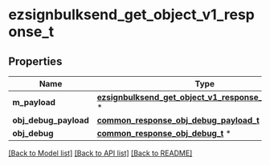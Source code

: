 # ezsignbulksend_get_object_v1_response_t

## Properties
Name | Type | Description | Notes
------------ | ------------- | ------------- | -------------
**m_payload** | [**ezsignbulksend_get_object_v1_response_m_payload_t**](ezsignbulksend_get_object_v1_response_m_payload.md) \* |  | 
**obj_debug_payload** | [**common_response_obj_debug_payload_t**](common_response_obj_debug_payload.md) \* |  | [optional] 
**obj_debug** | [**common_response_obj_debug_t**](common_response_obj_debug.md) \* |  | [optional] 

[[Back to Model list]](../README.md#documentation-for-models) [[Back to API list]](../README.md#documentation-for-api-endpoints) [[Back to README]](../README.md)


